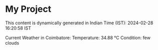 # My Project

This content is dynamically generated in Indian Time (IST): 2024-02-28 16:20:58 IST


Current Weather in Coimbatore:
Temperature: 34.88 °C
Condition: few clouds
